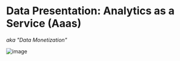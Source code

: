 # Data Presentation: Analytics as a Service (Aaas)
_aka "Data Monetization"_

![image](https://user-images.githubusercontent.com/44923999/211827398-33d50c55-7fad-42df-999a-78a7a6b18026.png)
